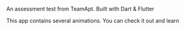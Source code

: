 An assessment test from TeamApt. Built with Dart & Flutter

This app contains several animations. You can check it out and learn
